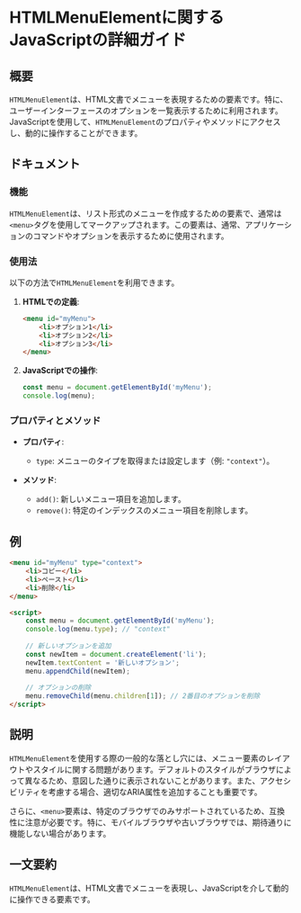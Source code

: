<!--
Meta Description: # HTMLMenuElementに関するJavaScriptの詳細ガイド ## 概要 `HTMLMenuElement`は、HTML文書でメニューを表現するための要素です。特に、ユーザーインターフェースのオプションを一覧表示するために利用されます。JavaScriptを使用して、`HTMLMenu...
Meta Keywords: menu, htmlmenuelement, mymenu, const, document
-->

# HTMLMenuElementに関するJavaScriptの詳細ガイド

## 概要
`HTMLMenuElement`は、HTML文書でメニューを表現するための要素です。特に、ユーザーインターフェースのオプションを一覧表示するために利用されます。JavaScriptを使用して、`HTMLMenuElement`のプロパティやメソッドにアクセスし、動的に操作することができます。

## ドキュメント
### 機能
`HTMLMenuElement`は、リスト形式のメニューを作成するための要素で、通常は`<menu>`タグを使用してマークアップされます。この要素は、通常、アプリケーションのコマンドやオプションを表示するために使用されます。

### 使用法
以下の方法で`HTMLMenuElement`を利用できます。
1. **HTMLでの定義**:
   ```html
   <menu id="myMenu">
       <li>オプション1</li>
       <li>オプション2</li>
       <li>オプション3</li>
   </menu>
   ```

2. **JavaScriptでの操作**:
   ```javascript
   const menu = document.getElementById('myMenu');
   console.log(menu);
   ```

### プロパティとメソッド
- **プロパティ**:
  - `type`: メニューのタイプを取得または設定します（例: `"context"`）。
  
- **メソッド**:
  - `add()`: 新しいメニュー項目を追加します。
  - `remove()`: 特定のインデックスのメニュー項目を削除します。

## 例
```html
<menu id="myMenu" type="context">
    <li>コピー</li>
    <li>ペースト</li>
    <li>削除</li>
</menu>

<script>
    const menu = document.getElementById('myMenu');
    console.log(menu.type); // "context"
    
    // 新しいオプションを追加
    const newItem = document.createElement('li');
    newItem.textContent = '新しいオプション';
    menu.appendChild(newItem);
    
    // オプションの削除
    menu.removeChild(menu.children[1]); // 2番目のオプションを削除
</script>
```

## 説明
`HTMLMenuElement`を使用する際の一般的な落とし穴には、メニュー要素のレイアウトやスタイルに関する問題があります。デフォルトのスタイルがブラウザによって異なるため、意図した通りに表示されないことがあります。また、アクセシビリティを考慮する場合、適切なARIA属性を追加することも重要です。

さらに、`<menu>`要素は、特定のブラウザでのみサポートされているため、互換性に注意が必要です。特に、モバイルブラウザや古いブラウザでは、期待通りに機能しない場合があります。

## 一文要約
`HTMLMenuElement`は、HTML文書でメニューを表現し、JavaScriptを介して動的に操作できる要素です。